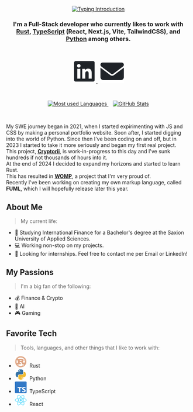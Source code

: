 <p align="center">
    <a href="https://git.io/typing-svg">
        <picture>
            <source media="(prefers-color-scheme: dark)"
                srcset="https://readme-typing-svg.demolab.com?font=Space+Mono&size=32&duration=3000&pause=500&color=f0f6fc&center=true&vCenter=true&width=520&lines=Welcome+to+my+profile!;My+name+is+Nikolas+Sturm%2C;Nice+to+meet+you!">
            <source media="(prefers-color-scheme: light)"
                srcset="https://readme-typing-svg.demolab.com?font=Space+Mono&size=32&duration=3000&pause=500&color=1F2328&center=true&vCenter=true&width=520&lines=Welcome+to+my+profile!;My+name+is+Nikolas+Sturm%2C;Nice+to+meet+you!">
            <img 
                src="https://readme-typing-svg.demolab.com?font=Space+Mono&size=32&duration=3000&pause=500&color=1F2328&center=true&vCenter=true&width=520&lines=Welcome+to+my+profile!;My+name+is+Nikolas+Sturm%2C;Nice+to+meet+you!" alt="Typing Introduction" />
        </picture>
    </a>
</p>

<h3 align="center">
    I'm a Full-Stack developer who currently likes to work with<br/><a href="https://www.rust-lang.org/">Rust</a>, <a href="https://www.typescriptlang.org/">TypeScript</a> (React, Next.js, Vite, TailwindCSS), and <a href="https://www.python.org/">Python</a> among others.
</h3>
<br/>
<p align="center">
  <a href="https://www.linkedin.com/in/nikolas-sturm/" target="_blank">
    <picture>
        <source media="(prefers-color-scheme: dark)"
            srcset="assets/linkedin-dark.svg">
        <source media="(prefers-color-scheme: light)"
            srcset="assets/linkedin-light.svg">
        <img 
            src="assets/linkedin-light.svg" alt="LinkedIn" />
    </picture>
  </a>
  &nbsp;
  <a href="mailto:code@nsturm.me" target="_blank">
    <picture>
        <source media="(prefers-color-scheme: dark)"
            srcset="assets/mail-dark.svg">
        <source media="(prefers-color-scheme: light)"
            srcset="assets/mail-light.svg">
        <img 
            src="assets/mail-light.svg" alt="Mail" />
    </picture>
  </a>
</p>
<br/>
<p align="center">
    <a href="https://github.com/nikolas-sturm">
        <picture>
            <source media="(prefers-color-scheme: dark)"
                srcset="https://nikolas-sturm-github-stats.vercel.app/api/top-langs?username=nikolas-sturm&locale=en&layout=donut&langs_count=5&hide=javascript%2Cjupyter%20notebook%2Ccss%2Cscss%2Chtml%2Cjulia&size_weight=0.6&count_weight=0.4&theme=dark">
            <source media="(prefers-color-scheme: light)"
                srcset="https://nikolas-sturm-github-stats.vercel.app/api/top-langs?username=nikolas-sturm&locale=en&layout=donut&langs_count=5&hide=javascript%2Cjupyter%20notebook%2Ccss%2Cscss%2Chtml%2Cjulia&size_weight=0.6&count_weight=0.4">
            <img 
                src="https://nikolas-sturm-github-stats.vercel.app/api/top-langs?username=nikolas-sturm&locale=en&layout=donut&langs_count=5&hide=javascript%2Cjupyter%20notebook%2Ccss%2Cscss%2Chtml%2Cjulia&size_weight=0.6&count_weight=0.4"
                alt="Most used Languages" />
        </picture>
    </a>
    &nbsp;&nbsp;
    <a href="https://github.com/nikolas-sturm">
        <picture>
            <source media="(prefers-color-scheme: dark)"
                srcset="https://nikolas-sturm-github-stats.vercel.app/api/?username=nikolas-sturm&show_icons=true&locale=en&theme=dark&line_height=28">
            <source media="(prefers-color-scheme: light)"
                srcset="https://nikolas-sturm-github-stats.vercel.app/api/?username=nikolas-sturm&show_icons=true&locale=en&line_height=28">
            <img 
                src="https://nikolas-sturm-github-stats.vercel.app/api/?username=nikolas-sturm&show_icons=true&locale=en&line_height=28"
                alt="GitHub Stats" />
        </picture>
    </a>
</p>
<br/>


My SWE journey began in 2021, when I started expirimenting with JS and CSS by making a personal portfolio website. Soon after, I started digging into the world of Python.
Since then I've been coding on and off, but in 2023 I started to take it more seriously and began my first real project.<br/>
This project, <strong><a href="https://github.com/cryptotou">Cryptorii</a></strong>, is work-in-progress to this day and I've sunk hundreds if not thousands of hours into it.<br/>
At the end of 2024 I decided to expand my horizons and started to learn Rust.<br/>
This has resulted in <strong><a href="https://github.com/nikolas-sturm/WOMP">WOMP</a></strong>, a project that I'm very proud of.<br/>
Recently I've been working on creating my own markup language, called <strong>FUML</strong>, which I will hopefully release later this year.


## About Me
> My current life:
- 🔬 Studying International Finance for a Bachelor's degree at the Saxion University of Applied Sciences.
- 💻 Working non-stop on my projects.
- 🏢 Looking for internships. Feel free to contact me per Email or LinkedIn!


## My Passions
> I'm a big fan of the following:
- 💰 Finance & Crypto
- 🤖 AI
- 🎮 Gaming

## Favorite Tech
> Tools, languages, and other things that I like to work with:
- ![Rust Icon](/assets/rust.svg)&nbsp;&nbsp;Rust
- ![Python Icon](/assets/python.svg)&nbsp;&nbsp;Python
- ![TypeScript Icon](/assets/typescript.svg)&nbsp;&nbsp;TypeScript
- ![React Icon](/assets/react.svg)&nbsp;&nbsp;React

